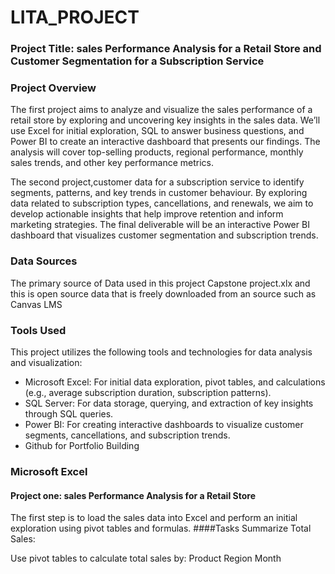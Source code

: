 # LITA_PROJECT

### Project Title: sales Performance Analysis for a Retail Store and Customer Segmentation for a Subscription Service

### Project Overview
The first project aims to analyze and visualize the sales performance of a retail store by exploring and uncovering key insights in the sales data. We’ll use Excel for initial exploration, SQL to answer business questions, and Power BI to create an interactive dashboard that presents our findings. The analysis will cover top-selling products, regional performance, monthly sales trends, and other key performance metrics.

The second project,customer data for a subscription service to identify segments, patterns, and key trends in customer behaviour. By exploring data related to subscription types, cancellations, and renewals, we aim to develop actionable insights that help improve retention and inform marketing strategies. The final deliverable will be an interactive Power BI dashboard that visualizes customer segmentation and subscription trends.

### Data Sources
The primary source of Data used in this project Capstone project.xlx and this is open source data that is freely downloaded from an source such as Canvas LMS

### Tools Used
This project utilizes the following tools and technologies for data analysis and visualization:
- Microsoft Excel: For initial data exploration, pivot tables, and calculations (e.g., average subscription duration, subscription patterns).
- SQL Server: For data storage, querying, and extraction of key insights through SQL queries.
- Power BI: For creating interactive dashboards to visualize customer segments, cancellations, and subscription trends.
- Github for Portfolio Building

 ### Microsoft Excel

#### Project one: sales Performance Analysis for a Retail Store
The first step is to load the sales data into Excel and perform an initial exploration using pivot tables and formulas.
####Tasks
Summarize Total Sales:

Use pivot tables to calculate total sales by:
Product
Region
Month
